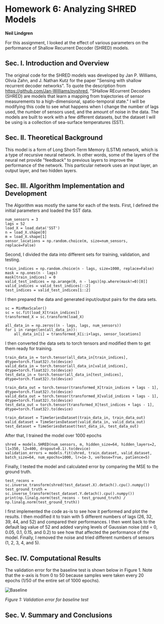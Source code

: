# Homework 6: Analyzing SHRED Models
**Neil Lindgren**

For this assignment, I looked at the effect of various parameters on the performance of Shallow Recurrent Decoder (SHRED) models.

## Sec. I. Introduction and Overview

The original code for the SHRED models was developed by Jan P. Williams, Olivia Zahn, and J. Nathan Kutz for the paper "Sensing with shallow recurrent decoder networks". To quote the description from https://github.com/Jan-Williams/pyshred, "SHallow REcurrent Decoders (SHRED) are models that learn a mapping from trajectories of sensor measurements to a high-dimensional, spatio-temporal state." I will be modifying this code to see what happens when I change the number of lags used, the number of sensors used, and the amount of noise in the data. The models are built to work with a few different datasets, but the dataset I will be using is a collection of sea-surface temperatures (SST).

## Sec. II. Theoretical Background

This model is a form of Long Short-Term Memory (LSTM) network, which is a type of recursive neural network. In other words, some of the layers of the neural net provide "feedback" to previous layers to improve the performance of the network. This particular network uses an input layer, an output layer, and two hidden layers.

## Sec. III. Algorithm Implementation and Development

The Algorithm was mostly the same for each of the tests. First, I defined the initial parameters and loaded the SST data.
```
num_sensors = 3 
lags = 52
load_X = load_data('SST')
n = load_X.shape[0]
m = load_X.shape[1]
sensor_locations = np.random.choice(m, size=num_sensors, replace=False)
```
Second, I divided the data into different sets for training, validation, and testing.
```
train_indices = np.random.choice(n - lags, size=1000, replace=False)
mask = np.ones(n - lags)
mask[train_indices] = 0
valid_test_indices = np.arange(0, n - lags)[np.where(mask!=0)[0]]
valid_indices = valid_test_indices[::2]
test_indices = valid_test_indices[1::2]
```
I then prepared the data and generated input/output pairs for the data sets.
```
sc = MinMaxScaler()
sc = sc.fit(load_X[train_indices])
transformed_X = sc.transform(load_X)

all_data_in = np.zeros((n - lags, lags, num_sensors))
for i in range(len(all_data_in)):
    all_data_in[i] = transformed_X[i:i+lags, sensor_locations]
```
I then converted the data sets to torch tensors and modified them to get them ready for training.
```
train_data_in = torch.tensor(all_data_in[train_indices], dtype=torch.float32).to(device)
valid_data_in = torch.tensor(all_data_in[valid_indices], dtype=torch.float32).to(device)
test_data_in = torch.tensor(all_data_in[test_indices], dtype=torch.float32).to(device)

train_data_out = torch.tensor(transformed_X[train_indices + lags - 1], dtype=torch.float32).to(device)
valid_data_out = torch.tensor(transformed_X[valid_indices + lags - 1], dtype=torch.float32).to(device)
test_data_out = torch.tensor(transformed_X[test_indices + lags - 1], dtype=torch.float32).to(device)

train_dataset = TimeSeriesDataset(train_data_in, train_data_out)
valid_dataset = TimeSeriesDataset(valid_data_in, valid_data_out)
test_dataset = TimeSeriesDataset(test_data_in, test_data_out)
```
After that, I trained the model over 1000 epochs
```
shred = models.SHRED(num_sensors, m, hidden_size=64, hidden_layers=2, l1=350, l2=400, dropout=0.1).to(device)
validation_errors = models.fit(shred, train_dataset, valid_dataset, batch_size=64, num_epochs=1000, lr=1e-3, verbose=True, patience=5)
```
Finally, I tested the model and calculated error by comparing the MSE to the ground truth.
```
test_recons = sc.inverse_transform(shred(test_dataset.X).detach().cpu().numpy())
test_ground_truth = sc.inverse_transform(test_dataset.Y.detach().cpu().numpy())
print(np.linalg.norm(test_recons - test_ground_truth) / np.linalg.norm(test_ground_truth))
```
I first implemented the code as-is to see how it performed and plot the results. I then modified it to train with 5 different numbers of lags (26, 32, 39, 44, and 52) and compared their performances. I then went back to the default lag value of 52 and added varying levels of Gaussian noise (std = 0, 0.05, 0.1, 0.15, and 0.2) to see how that affected the performance of the model. Finally, I removed the noise and tried different numbers of sensors (1, 2, 3, 4, and 5).

## Sec. IV. Computational Results

The validation error for the baseline test is shown below in Figure 1. Note that the x-axis is from 0 to 50 because samples were taken every 20 epochs (1/50 of the entire set of 1000 epochs).

![Baseline](https://github.com/n15lind/HW6/assets/130141391/ee7f665f-7b76-413d-acd8-f5e4aaeffc4d)

_Figure 1: Validation error for baseline test_

## Sec. V. Summary and Conclusions

